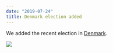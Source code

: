 ```yaml
---
date: "2019-07-24"
title: Denmark election added
---
```


We added the recent election in [Denmark](http://www.parlgov.org/explore/dnk/election/2019-06-05/).

![](/images/parliament-netherlands.jpg)
